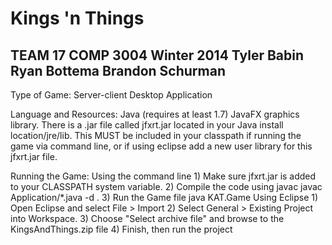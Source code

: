 Kings 'n Things
===

TEAM 17
COMP 3004 Winter 2014
Tyler Babin
Ryan Bottema
Brandon Schurman
---------------------

Type of Game: Server-client Desktop Application

Language and Resources:
    Java (requires at least 1.7)
    JavaFX graphics library.
        There is a .jar file called jfxrt.jar located in your Java install location/jre/lib. This MUST be included in your classpath if running the game via command line, or if using eclipse add a new user library for this jfxrt.jar file.

Running the Game:
    Using the command line
        1) Make sure jfxrt.jar is added to your CLASSPATH system variable.
        2) Compile the code using javac
            javac Application/*.java -d .
        3) Run the Game file
            java KAT.Game
    Using Eclipse
        1) Open Eclipse and select File > Import
        2) Select General > Existing Project into Workspace.
        3) Choose "Select archive file" and browse to the KingsAndThings.zip file
        4) Finish, then run the project
